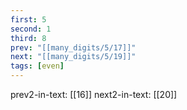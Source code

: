 ```yaml
---
first: 5
second: 1
third: 8
prev: "[[many_digits/5/17]]"
next: "[[many_digits/5/19]]"
tags: [even]
---
```

prev2-in-text: [[16]]
next2-in-text: [[20]]
